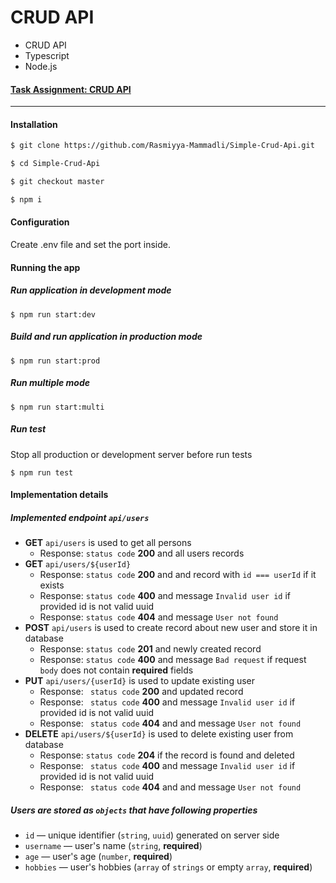 # CRUD API

- CRUD API
- Typescript
- Node.js

#### [Task Assignment: CRUD API](https://github.com/AlreadyBored/nodejs-assignments/blob/main/assignments/crud-api/assignment.md)

---

#### Installation

```bash
$ git clone https://github.com/Rasmiyya-Mammadli/Simple-Crud-Api.git
```

```bash
$ cd Simple-Crud-Api
```

```bash
$ git checkout master
```

```bash
$ npm i
```

#### Configuration

Create .env file and set the port inside.

#### Running the app
##### Run application in development mode
```
$ npm run start:dev
```
##### Build and run application in production mode
```
$ npm run start:prod
```
##### Run multiple mode
```
$ npm run start:multi
```
##### Run test
Stop all production or development server before run tests
```
$ npm run test
```

#### Implementation details

##### Implemented endpoint `api/users`
 - **GET** `api/users` is used to get all persons
    - Response: `status code` **200** and all users records
  - **GET** `api/users/${userId}`
    - Response: `status code` **200** and and record with `id === userId` if it exists
    - Response: `status code` **400** and message `Invalid user id` if provided id is not valid uuid
    - Response: `status code` **404** and message `User not found`
  - **POST** `api/users` is used to create record about new user and store it in database
    - Response: `status code` **201** and newly created record
    - Response: `status code` **400** and message `Bad request` if request `body` does not contain **required** fields
  - **PUT** `api/users/{userId}` is used to update existing user
    - Response: ` status code` **200** and updated record
    - Response: ` status code` **400** and message `Invalid user id` if provided id is not valid uuid
    - Response: ` status code` **404** and and message `User not found`
  - **DELETE** `api/users/${userId}` is used to delete existing user from database
    - Response: `status code` **204** if the record is found and deleted
    - Response: ` status code` **400** and message `Invalid user id` if provided id is not valid uuid
    - Response: ` status code` **404** and and message `User not found`

##### Users are stored as `objects` that have following properties
  - `id` — unique identifier (`string`, `uuid`) generated on server side
  - `username` — user's name (`string`, **required**)
  - `age` — user's age (`number`, **required**)
  - `hobbies` — user's hobbies (`array` of `strings` or empty `array`, **required**)
